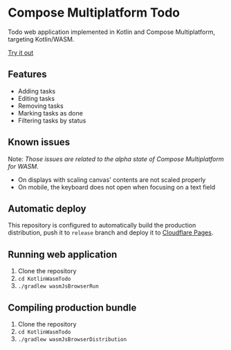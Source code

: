 # Compose Multiplatform Todo
Todo web application implemented in Kotlin and Compose Multiplatform, targeting Kotlin/WASM.

[Try it out](https://kotlinwasmtodo.pages.dev/)

## Features
- Adding tasks
- Editing tasks
- Removing tasks
- Marking tasks as done
- Filtering tasks by status

## Known issues
Note: *Those issues are related to the alpha state of Compose Multiplatform for WASM.*
- On displays with scaling canvas' contents are not scaled properly
- On mobile, the keyboard does not open when focusing on a text field

## Automatic deploy
This repository is configured to automatically build the production distribution, push it to `release` branch and deploy it to [Cloudflare Pages](https://pages.cloudflare.com/).

## Running web application
1) Clone the repository
2) `cd KotlinWasmTodo`
3) `./gradlew wasmJsBrowserRun`

## Compiling production bundle
1) Clone the repository
2) `cd KotlinWasmTodo`
3) `./gradlew wasmJsBrowserDistribution`

